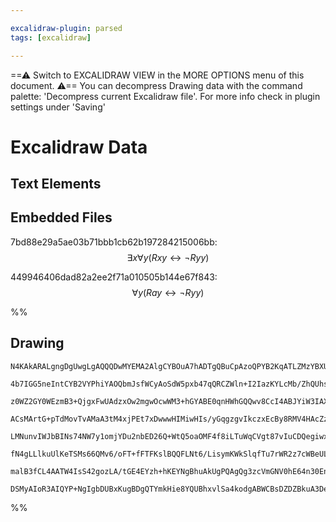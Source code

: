```yaml
---

excalidraw-plugin: parsed
tags: [excalidraw]

---
```

==⚠  Switch to EXCALIDRAW VIEW in the MORE OPTIONS menu of this document. ⚠== You can decompress Drawing data with the command palette: 'Decompress current Excalidraw file'. For more info check in plugin settings under 'Saving'


# Excalidraw Data
## Text Elements
## Embedded Files
7bd88e29a5ae03b71bbb1cb62b197284215006bb: $$\exists x \forall y (Rxy \leftrightarrow \neg Ryy)$$

449946406dad82a2ee2f71a010505b144e67f843: $$\forall y (Ray \leftrightarrow \neg Ryy)$$

%%
## Drawing
```compressed-json
N4KAkARALgngDgUwgLgAQQQDwMYEMA2AlgCYBOuA7hADTgQBuCpAzoQPYB2KqATLZMzYBXUtiRoIACyhQ4zZAHoFAc0JRJQgEYA6bGwC2CgF7N6hbEcK4OCtptbErHALRY8RMpWdx8Q1TdIEfARcZgRmBShcZQUebQA2bR4aOiCEfQQOKGZuAG1wMFAwYogSbggAMQBBfU14/QAZNhTiyFhEcsJ9aKR+EsxuAFYAZm0ABgBOeIBGHh5p+IAWGenp

4b7IGG5neIntCYB2VYPhiYAOQbmJsfWCyAoSdW5pxb47qQRCZWln+I2IazKYLcMb/ZhQUhsADWCAAwmx8GxSOUAMRjdEYlolTS4bBQ5SQoQcYjwxHIiQQ6zMOC4QJZLGQABmhHw+AAyrBgRJJLiNIEGRBwZCYQB1R6SZ5giHQhAcmBc9CCDwCwnfDjhHJoab/Ng07BqLZa9H/QnE9XMTWoDhCVlghAIYjPaZnM4Tf6MFjsLhoQZ/d4e1icABynDE

z0WZ2GY0WEzmB3+QjgxFwUAdzxOw2mgwOcwWM3+hGYABE0qnHWhGQQwv8CcI4ABJYiW3IAXX+mmExIAosEMllm233kQOFDuNbbUO2Hi0xWqwh/szgo3ygdNMQXQgeBNcINcAgbpojppj9NsHUeJppoceGdXln0fFjwLmO5xKh8q0wNq7l+7oPWqUxJYOUuBjAKjLkBky5oOO+BSimQiWhAiDEoQHDKAK2CQnAY42vgBQAL59EUJRlBIgz1oM2RBg

ACsMArtG+pTdMovTvAMaA3tM4xjPEt7xDwwwHIMiwHIs/yGqgzgvIkczxEcBy8RMV4HAcZz/A8xBPFqgn/JInzfFAvz/ICCqgu8QoyqSSKohimLtri+KmiSCI2RS5AcNStKZEZC4suynJMTy2B8mxAGWaK4qShZ0ownKCqCgiZQmsIaoatFAG6riBrPMa7zOealqwXaM68IMEzDOJ/pMIG3qoIM34AQGXohhwYZoDMMboq88bvImyZlumwyZtmPC

LMNunvIWJbBINs74NW7y1omjYDu2nbED26Q+WtQ5oaOMF4f8iLTuWqCVgt87vIuCDQegiwxhMyyLLxybrjwuA8PaPCMkcoHTGMgyA5eD0IPJjK3vRYKvnkP6Na00x/gWQEceguDTOBkG3WdxUxQhSEoY46GYdhuGsoR4D/gCcBwByKZviR0D6Rk5REIZWIMIQCAUAAQo5y3EtZ5LoCijJi+LHPYCIdJQPWqb6Bywpwq5wsQCi0wIBrGuS9LPly+k

fN4gLLlkuUlKeTSMs66QMv6/oFT+fFTFKslBQQFLNt6/LisymKWkSlqfTu7rWR2z7cWBeULuOkHHu2/LABKqWSIVIKxyHsvywA8nqOVGuZJRx176QVJwUAVLg+gspJgzp57ofy6XWRsoQRhvjwBeQEXDfpAAKlgUBVGzdUQMEjK+W73eZ+kdOkIPNtsBQ+m4DjR2TxndtdsSVQL0vIRnQCu/W/H6Q75CFC9/ATHORzL6QqyAAa4aLOMV6RvElzyV

malB3fCL4AATW4IsS42gozLA/tGE4EYzh+hKEYNgBhuAkUgPQAgQg3zcVmGNV0hE64n30EnIkxBU4SGYDyUgOEg4EhIC3Nu3AO7UNILQ1MOEfRMJIAAWTYMQBAW9cCaGCGdC6i0Sg0JNm5VAKCIA8wRAfUgygcQAAp5jxl4NMNRqjqCoDGNoQYABKAUCcEDKBtLScoCjlGCVBLwKM2jrHaN0QYiAeD171ygOHBAOcoBeiKmvEoEFK4IGMUBZhxM0

DSMyAIoR3AIQYP+NgIgbDUBxKugBDgQTYmkHie8YQUBhxvlSa4kodgABWCBsDZDZBkuA3DeH8MEaVERaTIC4h8YwXuiD8DIPeIxKOaRKlekwohKABhL4dEOhOACJ0YTCLnMdUIg9BkdK6WTfCxQCLgCInQG6lpgCbIIkAA==
```
%%